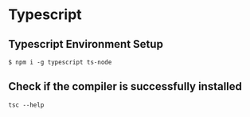 # Typescript
## Typescript Environment Setup
`$ npm i -g typescript ts-node`

## Check if the compiler is successfully installed
`tsc --help`


